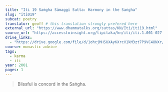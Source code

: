 ```yaml
---
title: "Iti 19 Saṁgha Sāmaggī Sutta: Harmony in the Saṅgha"
slug: "iti019"
subcat: poetry
translator: geoff # this translation strongly prefered here
external_url: "https://www.dhammatalks.org/suttas/KN/Iti/iti19.html"
source_url: "https://accesstoinsight.org/tipitaka/kn/iti/iti.1.001-027.than.html#iti-019"
drive_links:
  - "https://drive.google.com/file/d/1ohcjMHSUXAyKXrcV1kM3zt7P9VC48NXr/view?usp=drivesdk"
course: monastic-advice
tags:
  - karma
  - iti
year: 2001
pages: 1
---
```


> Blissful is concord in the Saṅgha.

